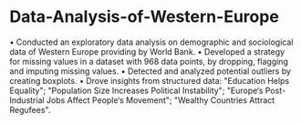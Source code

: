 # Data-Analysis-of-Western-Europe
•	Conducted an exploratory data analysis on demographic and sociological data of Western Europe providing by World Bank.
•	Developed a strategy for missing values in a dataset with 968 data points, by dropping, flagging and imputing missing values.
•	Detected and analyzed potential outliers by creating boxplots.
•	Drove insights from structured data: "Education Helps Equality"; "Population Size Increases Political Instability"; "Europe‘s Post-Industrial Jobs Affect People‘s Movement"; "Wealthy Countries Attract Regufees".
